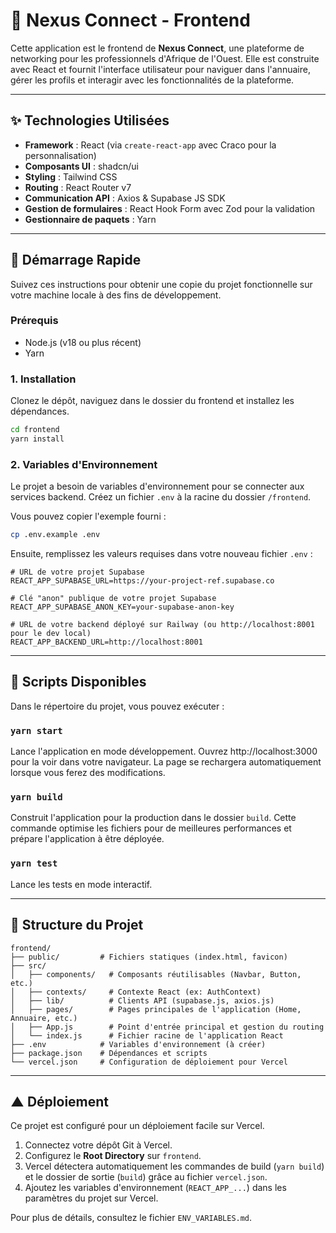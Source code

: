 # 🚀 Nexus Connect - Frontend

Cette application est le frontend de **Nexus Connect**, une plateforme de networking pour les professionnels d'Afrique de l'Ouest. Elle est construite avec React et fournit l'interface utilisateur pour naviguer dans l'annuaire, gérer les profils et interagir avec les fonctionnalités de la plateforme.

---

## ✨ Technologies Utilisées

- **Framework** : React (via `create-react-app` avec Craco pour la personnalisation)
- **Composants UI** : shadcn/ui
- **Styling** : Tailwind CSS
- **Routing** : React Router v7
- **Communication API** : Axios & Supabase JS SDK
- **Gestion de formulaires** : React Hook Form avec Zod pour la validation
- **Gestionnaire de paquets** : Yarn

---

## 🔧 Démarrage Rapide

Suivez ces instructions pour obtenir une copie du projet fonctionnelle sur votre machine locale à des fins de développement.

### Prérequis

- Node.js (v18 ou plus récent)
- Yarn

### 1. Installation

Clonez le dépôt, naviguez dans le dossier du frontend et installez les dépendances.

```bash
cd frontend
yarn install
```

### 2. Variables d'Environnement

Le projet a besoin de variables d'environnement pour se connecter aux services backend. Créez un fichier `.env` à la racine du dossier `/frontend`.

Vous pouvez copier l'exemple fourni :
```bash
cp .env.example .env
```

Ensuite, remplissez les valeurs requises dans votre nouveau fichier `.env` :
```env
# URL de votre projet Supabase
REACT_APP_SUPABASE_URL=https://your-project-ref.supabase.co

# Clé "anon" publique de votre projet Supabase
REACT_APP_SUPABASE_ANON_KEY=your-supabase-anon-key

# URL de votre backend déployé sur Railway (ou http://localhost:8001 pour le dev local)
REACT_APP_BACKEND_URL=http://localhost:8001
```

---

## 📜 Scripts Disponibles

Dans le répertoire du projet, vous pouvez exécuter :

### `yarn start`

Lance l'application en mode développement.
Ouvrez http://localhost:3000 pour la voir dans votre navigateur. La page se rechargera automatiquement lorsque vous ferez des modifications.

### `yarn build`

Construit l'application pour la production dans le dossier `build`.
Cette commande optimise les fichiers pour de meilleures performances et prépare l'application à être déployée.

### `yarn test`

Lance les tests en mode interactif.

---

## 📁 Structure du Projet

```
frontend/
├── public/         # Fichiers statiques (index.html, favicon)
├── src/
│   ├── components/   # Composants réutilisables (Navbar, Button, etc.)
│   ├── contexts/     # Contexte React (ex: AuthContext)
│   ├── lib/          # Clients API (supabase.js, axios.js)
│   ├── pages/        # Pages principales de l'application (Home, Annuaire, etc.)
│   ├── App.js        # Point d'entrée principal et gestion du routing
│   └── index.js      # Fichier racine de l'application React
├── .env            # Variables d'environnement (à créer)
├── package.json    # Dépendances et scripts
└── vercel.json     # Configuration de déploiement pour Vercel
```

---

## ▲ Déploiement

Ce projet est configuré pour un déploiement facile sur Vercel.

1.  Connectez votre dépôt Git à Vercel.
2.  Configurez le **Root Directory** sur `frontend`.
3.  Vercel détectera automatiquement les commandes de build (`yarn build`) et le dossier de sortie (`build`) grâce au fichier `vercel.json`.
4.  Ajoutez les variables d'environnement (`REACT_APP_...`) dans les paramètres du projet sur Vercel.

Pour plus de détails, consultez le fichier `ENV_VARIABLES.md`.

